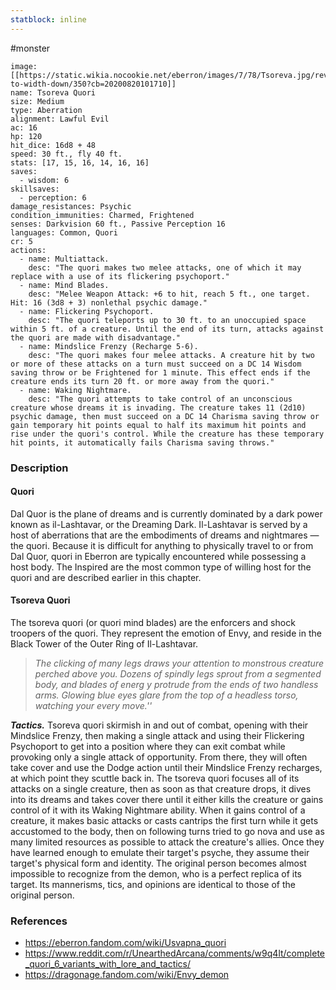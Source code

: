 ```yaml
---
statblock: inline
---
```

 #monster 

```statblock
image: [[https://static.wikia.nocookie.net/eberron/images/7/78/Tsoreva.jpg/revision/latest/scale-to-width-down/350?cb=20200820101710]]
name: Tsoreva Quori
size: Medium
type: Aberration
alignment: Lawful Evil
ac: 16
hp: 120
hit_dice: 16d8 + 48
speed: 30 ft., fly 40 ft.
stats: [17, 15, 16, 14, 16, 16]
saves:
  - wisdom: 6
skillsaves:
  - perception: 6
damage_resistances: Psychic
condition_immunities: Charmed, Frightened
senses: Darkvision 60 ft., Passive Perception 16
languages: Common, Quori
cr: 5
actions:
  - name: Multiattack.
    desc: "The quori makes two melee attacks, one of which it may replace with a use of its flickering psychoport."
  - name: Mind Blades.
    desc: "Melee Weapon Attack: +6 to hit, reach 5 ft., one target. Hit: 16 (3d8 + 3) nonlethal psychic damage."
  - name: Flickering Psychoport.
    desc: "The quori teleports up to 30 ft. to an unoccupied space within 5 ft. of a creature. Until the end of its turn, attacks against the quori are made with disadvantage."
  - name: Mindslice Frenzy (Recharge 5-6).
    desc: "The quori makes four melee attacks. A creature hit by two or more of these attacks on a turn must succeed on a DC 14 Wisdom saving throw or be Frightened for 1 minute. This effect ends if the creature ends its turn 20 ft. or more away from the quori."
  - name: Waking Nightmare.
    desc: "The quori attempts to take control of an unconscious creature whose dreams it is invading. The creature takes 11 (2d10) psychic damage, then must succeed on a DC 14 Charisma saving throw or gain temporary hit points equal to half its maximum hit points and rise under the quori's control. While the creature has these temporary hit points, it automatically fails Charisma saving throws."
```

### Description

#### Quori

Dal Quor is the plane of dreams and is currently dominated by a dark power known as il-Lashtavar, or the Dreaming Dark. Il-Lashtavar is served by a host of aberrations that are the embodiments of dreams and nightmares — the quori. Because it is difficult for anything to physically travel to or from Dal Quor, quori in Eberron are typically encountered while possessing a host body. The Inspired are the most common type of willing host for the quori and are described earlier in this chapter.

#### Tsoreva Quori

The tsoreva quori (or quori mind blades) are the enforcers and shock troopers of the quori. They represent the emotion of Envy, and reside in the Black Tower of the Outer Ring of Il-Lashtavar.

>_The clicking of many legs draws your attention to monstrous creature perched above you. Dozens of spindly legs sprout from a segmented body, and blades of energ y protrude from the ends of two handless arms. Glowing blue eyes glare from the top of a headless torso, watching your every move.''_

***Tactics.*** Tsoreva quori skirmish in and out of combat, opening with their Mindslice Frenzy, then making a single attack and using their Flickering Psychoport to get into a position where they can exit combat while provoking only a single attack of opportunity. From there, they will often take cover and use the Dodge action until their Mindslice Frenzy recharges, at which point they scuttle back in.
The tsoreva quori focuses all of its attacks on a single creature, then as soon as that creature drops, it dives into its dreams and takes cover there until it either kills the creature or gains control of it with its Waking Nightmare ability.
When it gains control of a creature, it makes basic attacks or casts cantrips the first turn while it gets accustomed to the body, then on following turns tried to go nova and use as many limited resources as possible to attack the creature's allies. Once they have learned enough to emulate their target's psyche, they assume their target's physical form and identity. The original person becomes almost impossible to recognize from the demon, who is a perfect replica of its target. Its mannerisms, tics, and opinions are identical to those of the original person.

### References

* https://eberron.fandom.com/wiki/Usvapna_quori
* https://www.reddit.com/r/UnearthedArcana/comments/w9q4lt/complete_quori_6_variants_with_lore_and_tactics/
* https://dragonage.fandom.com/wiki/Envy_demon
